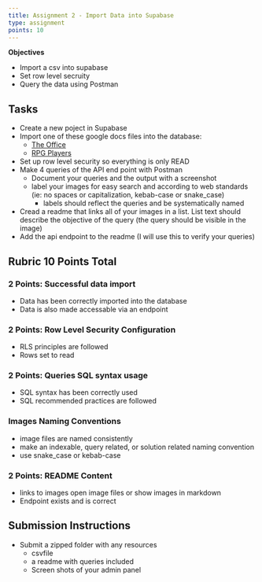 ```yaml
---
title: Assignment 2 - Import Data into Supabase
type: assignment
points: 10
---
```


**Objectives**

- Import a csv into supabase
- Set row level secruity
- Query the data using Postman

## Tasks

- Create a new poject in Supabase
- Import one of these google docs files into the database:
  - [The Office](https://docs.google.com/spreadsheets/d/1ARDRrwVdeGgTMx5f0sLcnV6MliOf9UqYjWOEMLKOm4M)
  - [RPG Players](https://docs.google.com/spreadsheets/d/1fl8swPUfXc1rwv73wra7XqiZBGnHOmuQovDoJ1FtMF8/edit?usp=sharing)
- Set up row level security so everything is only READ
- Make 4 queries of the API end point with Postman
  - Document your queries and the output with a screenshot
  - label your images for easy search and according to web standards (ie: no spaces or capitalization, kebab-case or snake_case)
    - labels should reflect the queries and be systematically named
- Cread a readme that links all of your images in a list. List text should describe the objective of the query (the query should be visible in the image)
- Add the api endpoint to the readme (I will use this to verify your queries)

## Rubric 10 Points Total

### 2 Points: Successful data import

- Data has been correctly imported into the database
- Data is also made accessable via an endpoint

### 2 Points: Row Level Security Configuration

- RLS principles are followed
- Rows set to read

### 2 Points: Queries SQL syntax usage

- SQL syntax has been correctly used
- SQL recommended practices are followed

### Images Naming Conventions

- image files are named consistently
- make an indexable, query related, or solution related naming convention
- use snake_case or kebab-case

### 2 Points: README Content

- links to images open image files or show images in markdown
- Endpoint exists and is correct

## Submission Instructions

- Submit a zipped folder with any resources
  - csvfile
  - a readme with queries included
  - Screen shots of your admin panel
